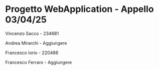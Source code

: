 # Progetto WebApplication - Appello 03/04/25

Vincenzo Sacco - 234681

Andrea Mirarchi - Aggiungere

Francesco Iorio - 220486

Francesco Ferraro - Aggiungere
